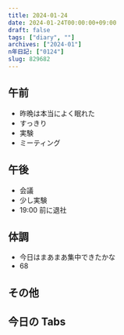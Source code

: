 ```yaml
---
title: 2024-01-24
date: 2024-01-24T00:00:00+09:00
draft: false
tags: ["diary", ""]
archives: ["2024-01"]
n年日記: ["0124"]
slug: 829682
---
```


## 午前

- 昨晩は本当によく眠れた
- すっきり
- 実験
- ミーティング

## 午後

- 会議
- 少し実験
- 19:00 前に退社

## 体調

- 今日はまあまあ集中できたかな
- 68

## その他

## 今日の Tabs
